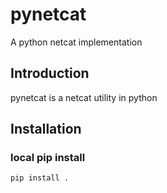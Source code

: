 # pynetcat
A python netcat implementation


## Introduction
pynetcat is a netcat utility in python 

## Installation


### local pip install
```bash
pip install .
 ```
